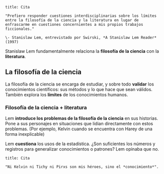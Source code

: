 ```ad-quote
title: Cita

"Prefiero responder cuestiones interdisciplinarias sobre los límites entre la filosofía de la ciencia y la literatura en lugar de enfrascarme en cuestiones concernientes a mis propios trabajos ficcionales."

\- Stanislaw Lem, entrevistado por Swirski, *A Stanislaw Lem Reader* (1997)

```

Stanislaw Lem fundamentalmente relaciona la **filosofía de la ciencia** con la **literatura**.

## La filosofía de la ciencia

La filosofía de la ciencia se encarga de estudiar, y sobre todo **validar** los conocimientos científicos: sus métodos y lo que hace que sean válidos. También explora los **límites** de los conocimientos humanos.

### Filosofía de la ciencia + literatura

Lem **introduce los problemas de la filosofía de la ciencia** en sus historias. Pone a sus personajes en situaciones que lidian directamente con estos problemas. (Por ejemplo, Kelvin cuando se encuentra con Harey de una forma inexplicable)

Lem **cuestiona** los usos de la estadística. ¿Son suficientes los números y registros para generalizar conocimientos o patrones? Lem opinaba que no.

```ad-quote
title: Cita

"Ni Kelvin ni Tichy ni Pirxs son mis héroes, sino el *conocimiento*".

```
